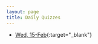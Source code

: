 ```yaml
---
layout: page
title: Daily Quizzes
---
```

<!--
-->

* [Wed, 15-Feb](https://goo.gl/forms/eqHG5epCcjM1ETIg1){:target="_blank"}
